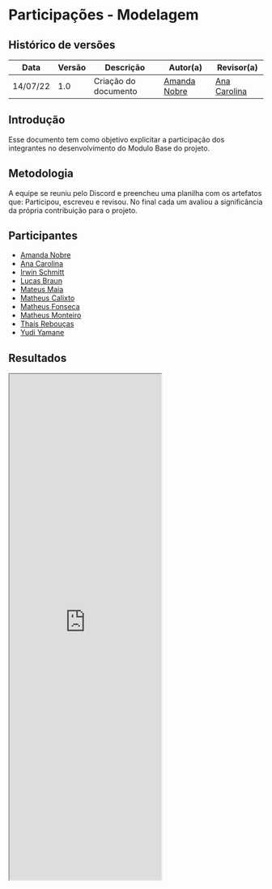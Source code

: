 # Participações - Modelagem

## Histórico de versões

| Data     | Versão | Descrição            | Autor(a)                                     | Revisor(a)                                                   |
| -------- | ------ | -------------------- | -------------------------------------------- | ------------------------------------------------------------ |
| 14/07/22 | 1.0    | Criação do documento | [Amanda Nobre](https://github.com/AmandaNbr) | [Ana Carolina](https://github.com/AnaCarolinaRodriguesLeite) |

## Introdução

Esse documento tem como objetivo explicitar a participação dos integrantes no desenvolvimento do Modulo Base do projeto.

## Metodologia

A equipe se reuniu pelo Discord e preencheu uma planilha com os artefatos que: Participou, escreveu e revisou. No final cada um avaliou a significância da própria contribuição para o projeto.

## Participantes

- [Amanda Nobre](https://github.com/AmandaNbr)
- [Ana Carolina](https://github.com/AnaCarolinaRodriguesLeite)
- [Irwin Schmitt](https://github.com/irwinschmitt)
- [Lucas Braun](https://github.com/lbvx)
- [Mateus Maia](https://github.com/mateusmaiamaia)
- [Matheus Calixto](https://github.com/matheuscvp)
- [Matheus Fonseca](https://github.com/gatotabaco) 
- [Matheus Monteiro](https://github.com/matheusyanmonteiro)
- [Thaís Rebouças](https://github.com/thais-ra)
- [Yudi Yamane](https://github.com/yudi-azvd)

## Resultados

<iframe src="https://docs.google.com/spreadsheets/d/e/2PACX-1vQ-Yyzco-rth7s0jd174yjfchbgC1jwm-NUhR_gWo_X3kYby9fkjxULu7qjZxuRBhBvW_kIaev_w00U/pubhtml?gid=934345803&amp;single=true&amp;widget=true&amp;headers=false" height="1000px"></iframe>

